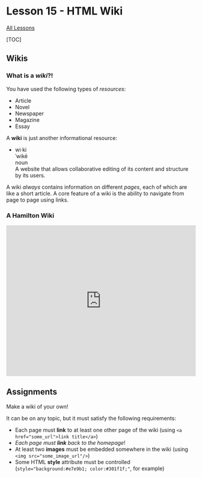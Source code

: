 # Lesson 15 - HTML Wiki

[All Lessons](https://zsiegel92.github.io/Eitan_S/)

[TOC]

## Wikis

### What is a *wiki*?!

You have used the following types of *resources*:

* Article
* Novel
* Newspaper
* Magazine
* Essay

A **wiki** is just another informational resource:

* wi·ki<br>
	ˈwikē<br>
	noun<br>
	A website that allows collaborative editing of its content and structure by its users.

A wiki *always* contains information on different *pages*, each of which are like a short article. A core feature of a wiki is the ability to navigate from page to page using links.

### A **Hamilton** Wiki

<iframe height="400px" width="100%" src="https://embed.plnkr.co/AMlmuCi011oQlQSSaA1E/" scrolling="no" frameborder="no" allowtransparency="true" allowfullscreen="true" sandbox="allow-forms allow-pointer-lock allow-popups allow-same-origin allow-scripts allow-modals"></iframe>


## Assignments

Make a wiki of your own!

It can be on any topic, but it must satisfy the following requirements:

* Each page must **link** to at least one other page of the wiki (using `<a href="some_url">link title</a>`)
* *Each page must **link** back to the homepage*!
* At least two **images** must be embedded somewhere in the wiki (using `<img src="some_image_url"/>`)
* Some HTML **style** attribute must be controlled (`style="background:#e7e9b1; color:#301f1f;"`, for example)
